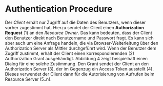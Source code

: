 Authentication Procedure
========================

Der *Client* erhält nur Zugriff auf die Daten des Benutzers, wenn dieser vorher zugestimmt hat. Hierzu sendet der Client einen **Authorization Request** (1) an den *Resource Owner*. Das kann bedeuten, dass der Client den Benutzer direkt nach Benutzername und Passwort fragt. Es kann sich aber auch um eine Anfrage handeln, die via Browser-Weiterleitung über den Authorization Server als Mittler durchgeführt wird. Wenn der Benutzer dem Zugriff zustimmt, erhält der Client einen korrespondierenden (2) Authorization Grant ausgehändigt. Abbildung 4 zeigt beispielhaft einen Dialog für eine solche Zustimmung. Den Grant sendet der Client an den Authorization Server (3), der im Gegenzug ein Access Token ausstellt (4). Dieses verwendet der Client dann für die Autorisierung von Aufrufen beim Resource Server (5..n).